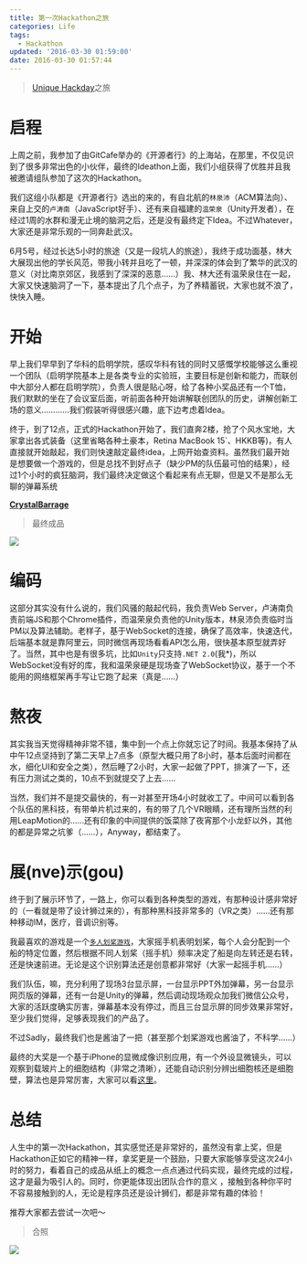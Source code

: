 ```yaml
---
title: 第一次Hackathon之旅
categories: Life
tags:
  - Hackathon
updated: '2016-03-30 01:59:00'
date: 2016-03-30 01:57:44
---
```


> [Unique Hackday][1]之旅

# 启程

上周之前，我参加了由GitCafe举办的《开源者行》的上海站，在那里，不仅见识到了很多非常出色的小伙伴，最终的Ideathon上面，我们小组获得了优胜并且我被邀请组队参加了这次的Hackathon。

我们这组小队都是《开源者行》选出的来的，有自北航的`林泉沛`（ACM算法向）、来自上交的`卢涛南`（JavaScript好手）、还有来自福建的`温荣泉`（Unity开发者），在经过1周的水群和漫无止境的脑洞之后，还是没有最终定下Idea。不过Whatever，大家还是非常乐观的一同奔赴武汉。

6月5号，经过长达5小时的旅途（又是一段坑人的旅途），我终于成功面基，林大大展现出他的学长风范，带我小转并且吃了一顿，并深深的体会到了繁华的武汉的意义（对比南京郊区，我感到了深深的恶意……）我、林大还有温荣泉住在一起，大家又快速脑洞了一下，基本提出了几个点子，为了养精蓄锐，大家也就不浪了，快快入睡。

# 开始

早上我们早早到了华科的启明学院，感叹华科有钱的同时又感慨学校能够这么重视一个团队（启明学院基本上是各类专业的实验班，主要目标是创新和能力，而联创中大部分人都在启明学院），负责人很是贴心呀，给了各种小奖品还有一个T恤，我们默默的坐在了会议室后面，听前面各种开始讲解联创团队的历史，讲解创新工场的意义…………我们假装听得很感兴趣，底下边考虑着Idea。

终于，到了12点，正式的Hackathon开始了，我们直奔2楼，抢了个风水宝地，大家拿出各式装备（这里省略各种土豪本，Retina MacBook 15`、HKKB等)，有人直接就开始敲起，我们则快速敲定最终idea，上网开始查资料。虽然我们最开始是想要做一个游戏的，但是总找不到好点子（缺少PM的队伍最可怕的结果），经过1个小时的疯狂脑洞，我们最终决定做这个看起来有点无聊，但是又不是那么无聊的弹幕系统

**[CrystalBarrage][2]**

> 最终成品

![](https://lf3-client-infra.bytetos.com/obj/client-infra-images/lizhuoli/f7dac35688c54f2e9ac1a605b4295a39/2022-07-14/image/e/7a/2ede22b51443bf6ff2fb0629dbc16.png)

# 编码

这部分其实没有什么说的，我们风骚的敲起代码，我负责Web Server，卢涛南负责前端JS和那个Chrome插件，而温荣泉负责他的Unity版本，林泉沛负责临时当PM以及算法辅助。老样子，基于WebSocket的连接，确保了高效率，快速迭代，后端基本就是靠阿里云，同时微信再现场看看API怎么用，很快基本原型就弄好了。当然，其中也是有很多坑，比如`Unity`只支持`.NET 2.0`(我*)，所以WebSocket没有好的库，我和温荣泉硬是现场查了WebSocket协议，基于一个不能用的网络框架再手写让它跑了起来（真是……）

# 熬夜

其实我当天觉得精神非常不错，集中到一个点上你就忘记了时间。我基本保持了从中午12点坚持到了第二天早上7点多（原型大概只用了8小时，基本后面时间都在水，细化UI和安全之类），然后睡了2小时，大家一起做了PPT，排演了一下，还有压力测试之类的，10点不到就提交了上去……

当然，我们并不是提交最快的，有一对甚至开场4小时就收工了。中间可以看到各个队伍的黑科技，有带单片机过来的，有的带了几个VR眼睛，还有理所当然的利用LeapMotion的……还有印象的中间提供的饭菜除了夜宵那个小龙虾以外，其他的都是异常之坑爹（……），Anyway，都结束了。

# 展(nve)示(gou)

终于到了展示环节了，一路上，你可以看到各种类型的游戏，有那种设计感非常好的（一看就是带了设计狮过来的），有那种黑科技非常多的（VR之类）……还有那种移动IM，医疗，音调识别等。

我最喜欢的游戏是一个[`多人划桨游戏`][4]，大家摇手机表明划桨，每个人会分配到一个船的特定位置，然后根据不同人划桨（摇手机）频率决定了船是向左转还是右转，还是快速前进。无论是这个识别算法还是创意都非常好（大家一起摇手机……）

我们队伍，嘛，充分利用了现场3台显示屏，一台显示PPT外加弹幕，另一台显示网页版的弹幕，还有一台是Unity的弹幕，然后调动现场观众加我们微信公众号，大家的活跃度确实厉害，弹幕基本没有停过，而且三台显示屏的同步效果非常好，至少我们觉得，足够表现我们的产品了。

不过Sadly，最终我们也是酱油了一把（甚至那个划桨游戏也酱油了，不科学……）

最终的大奖是一个基于iPhone的显微成像识别应用，有一个外设显微镜头，可以观察到载玻片上的细胞结构（非常之清晰），还能自动识别分辨出细胞核还是细胞壁，算法也是异常厉害，大家可以看[这里][5]。

# 总结

人生中的第一次Hackathon，其实感觉还是非常好的，虽然没有拿上奖，但是Hackathon正如它的精神一样，拿奖更是一个鼓励，只要大家能够享受这次24小时的努力，看着自己的成品从纸上的概念一点点通过代码实现，最终完成的过程，这才是最为吸引人的。同时，你更能体现出团队合作的意义 ，接触到各种你平时不容易接触到的人，无论是程序员还是设计狮们，都是非常有趣的体验！

推荐大家都去尝试一次吧～

> 合照

![](https://lf3-client-infra.bytetos.com/obj/client-infra-images/lizhuoli/f7dac35688c54f2e9ac1a605b4295a39/2022-07-14/image/6/9f/051d44e76dc8adad53771328a99d2.jpeg)

 [1]: http://hacks.hustunique.com
 [2]: https://github.com/lizhuoli1126/Crystal-Barrage
 [4]: https://github.com/snowson/Boat4Four
 [5]: http://weibo.com/uniquestudio#_rnd1434008868583